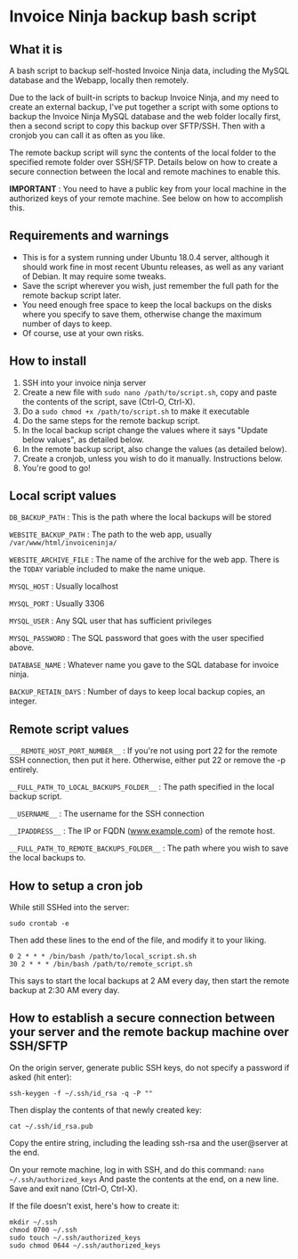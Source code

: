 # Invoice Ninja backup bash script
## What it is
A bash script to backup self-hosted Invoice Ninja data, including the MySQL database and the Webapp, locally then remotely.

Due to the lack of built-in scripts to backup Invoice Ninja, and my need to create an external backup, I've put together a script with some options to backup the Invoice Ninja MySQL database and the web folder locally first, then a second script to copy this backup over SFTP/SSH. Then with a cronjob you can call it as often as you like.

The remote backup script will sync the contents of the local folder to the specified remote folder over SSH/SFTP. Details below on how to create a secure connection between the local and remote machines to enable this.

**IMPORTANT** : You need to have a public key from your local machine in the authorized keys of your remote machine. See below on how to accomplish this.

## Requirements and warnings
* This is for a system running under Ubuntu 18.0.4 server, although it should work fine in most recent Ubuntu releases, as well as any variant of Debian. It may require some tweaks.
* Save the script wherever you wish, just remember the full path for the remote backup script later.
* You need enough free space to keep the local backups on the disks where you specify to save them, otherwise change the maximum number of days to keep.
* Of course, use at your own risks.

## How to install
1. SSH into your invoice ninja server
2. Create a new file with `sudo nano /path/to/script.sh`, copy and paste the contents of the script, save (Ctrl-O, Ctrl-X).
3. Do a `sudo chmod +x /path/to/script.sh` to make it executable
4. Do the same steps for the remote backup script.
5. In the local backup script change the values where it says "Update below values", as detailed below.
6. In the remote backup script, also change the values (as detailed below).
7. Create a cronjob, unless you wish to do it manually. Instructions below.
8. You're good to go!

## Local script values

`DB_BACKUP_PATH` : This is the path where the local backups will be stored

`WEBSITE_BACKUP_PATH` : The path to the web app, usually `/var/www/html/invoiceninja/`

`WEBSITE_ARCHIVE_FILE` : The name of the archive for the web app. There is the `TODAY` variable included to make the name unique.

`MYSQL_HOST` : Usually localhost

`MYSQL_PORT` : Usually 3306

`MYSQL_USER` : Any SQL user that has sufficient privileges

`MYSQL_PASSWORD` : The SQL password that goes with the user specified above.

`DATABASE_NAME` : Whatever name you gave to the SQL database for invoice ninja.

`BACKUP_RETAIN_DAYS` : Number of days to keep local backup copies, an integer.

## Remote script values

`___REMOTE_HOST_PORT_NUMBER__` : If you're not using port 22 for the remote SSH connection, then put it here. Otherwise, either put 22 or remove the -p entirely.

`__FULL_PATH_TO_LOCAL_BACKUPS_FOLDER__` : The path specified in the local backup script.

`__USERNAME__` : The username for the SSH connection

`__IPADDRESS__` : The IP or FQDN (www.example.com) of the remote host.

`__FULL_PATH_TO_REMOTE_BACKUPS_FOLDER__` : The path where you wish to save the local backups to.

## How to setup a cron job

While still SSHed into the server:

`sudo crontab -e`

Then add these lines to the end of the file, and modify it to your liking.
```
0 2 * * * /bin/bash /path/to/local_script.sh.sh
30 2 * * * /bin/bash /path/to/remote_script.sh
```
This says to start the local backups at 2 AM every day, then start the remote backup at 2:30 AM every day.

## How to establish a secure connection between your server and the remote backup machine over SSH/SFTP

On the origin server, generate public SSH keys, do not specify a password if asked (hit enter):

`ssh-keygen -f ~/.ssh/id_rsa -q -P ""`

Then display the contents of that newly created key:

`cat ~/.ssh/id_rsa.pub`

Copy the entire string, including the leading ssh-rsa and the user@server at the end.

On your remote machine, log in with SSH, and do this command:
`nano ~/.ssh/authorized_keys`
And paste the contents at the end, on a new line. Save and exit nano (Ctrl-O, Ctrl-X).

If the file doesn't exist, here's how to create it:
```
mkdir ~/.ssh
chmod 0700 ~/.ssh
sudo touch ~/.ssh/authorized_keys
sudo chmod 0644 ~/.ssh/authorized_keys
```
